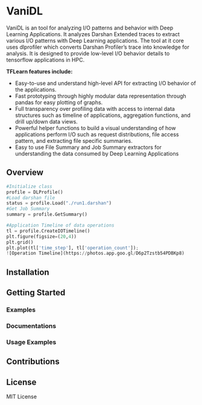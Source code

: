 # VaniDL

VaniDL is an tool for analyzing I/O patterns and behavior with Deep Learning Applications. It analyzes Darshan Extended traces to extract various I/O patterns with Deep Learning applications. The tool at it core uses dlprofiler which converts Darshan Profiler’s trace into knowledge for analysis. It is designed to provide low-level I/O behavior details to tensorflow applications in HPC. 

**TFLearn features include:**

-   Easy-to-use and understand high-level API for extracting I/O behavior of the applications.
-   Fast prototyping through highly modular data representation through pandas for easy plotting of graphs.
-   Full transparency over profiling data with access to internal data structures such as timeline of applications, aggregation functions, and drill up/down data views.
-   Powerful helper functions to build a visual understanding of how applications perform I/O such as request distributions, file access pattern, and extracting file specific summaries.
-   Easy to use File Summary and Job Summary extractors for understanding the data consumed by Deep Learning Applications
 

## Overview
```python
#Initialize class
profile = DLProfile()
#Load darshan file
status = profile.Load("./run1.darshan")
#Get Job Summary
summary = profile.GetSummary()
```

```python
#Application Timeline of data operations
tl = profile.CreateIOTimeline()
plt.figure(figsize=(20,4))
plt.grid()
plt.plot(tl['time_step'], tl['operation_count']);
![Operation Timeline](https://photos.app.goo.gl/D6p2Tzstb54PDBKp8)
```

## Installation

## Getting Started

### Examples

### Documentations

### Usage Examples

## Contributions

## License

MIT License
<!--stackedit_data:
eyJoaXN0b3J5IjpbLTEyNzcyNjU3MDAsLTEzMzMwMjYxMDUsLT
E0Mjg0MjcyMDIsMTA5NzM3MjU5OCwyNTY0OTIyOTQsMTg0OTE4
NDUyNF19
-->
